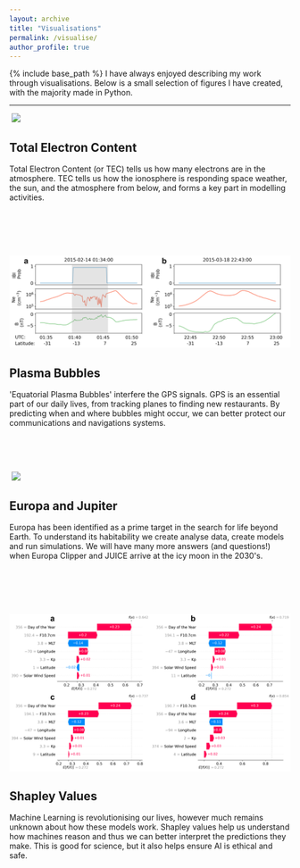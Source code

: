```yaml
---
layout: archive
title: "Visualisations"
permalink: /visualise/
author_profile: true
---
```


{% include base_path %}
I have always enjoyed describing my work through visualisations. Below is a small selection of figures I have created, with the majority made in Python.

---

![]() <img src="/images/01-jan-14.gif"  width="600">
## Total Electron Content
Total Electron Content (or TEC) tells us how many electrons are in the atmosphere. TEC tells us how the ionosphere is responding space weather, the sun, and the atmosphere from below, and forms a key part in modelling activities. 

<br/>
<br/>
<br/>



![]() <img src="/images/epb-no-epb_2.png"  width="600">
## Plasma Bubbles
'Equatorial Plasma Bubbles' interfere the GPS signals. GPS is an essential part of our daily lives, from tracking planes to finding new restaurants. By predicting when and where bubbles might occur, we can better protect our communications and navigations systems.

<br/>
<br/>
<br/>


![]() <img src="/images/Jupiter_4.jpeg"  width="600">
## Europa and Jupiter
Europa has been identified as a prime target in the search for life beyond Earth. To understand its habitability we create analyse data, create models and run simulations. We will have many more answers (and questions!) when Europa Clipper and JUICE arrive at the icy moon in the 2030's.

<br/>
<br/>
<br/>


![]() <img src="/images/final_3.png"  width="600">
## Shapley Values
Machine Learning is revolutionising our lives, however much remains unknown about how these models work. Shapley values help us understand how machines reason and thus we can better interpret the predictions they make. This is good for science, but it also helps ensure AI is ethical and safe.
